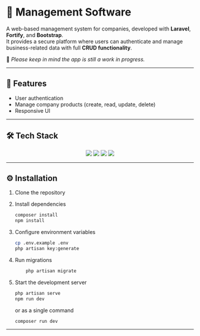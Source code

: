 # 🏢 Management Software

A web-based management system for companies, developed with **Laravel**, **Fortify**, and **Bootstrap**.  
It provides a secure platform where users can authenticate and manage business-related data with full **CRUD functionality**.

🔴 *Please keep in mind the app is still a work in progress.*

---

## 🚀 Features
- User authentication  
- Manage company products (create, read, update, delete)  
- Responsive UI  
  
<!--
---

## 🖼️ Demo
Here’s a preview of the application:  

![Movie Catalog Screenshot](docs/screenshot.png)  

Or you can record a short demo GIF and place it in the `docs/` folder, for example:  

![Movie Catalog Demo](docs/demo.gif)  

-->
---

## 🛠️ Tech Stack
<p align="center">
  <a href="https://laravel.com/"><img src="https://img.shields.io/badge/Laravel-11.x-FF2D20?logo=laravel&logoColor=white" /></a>
  <a href="https://www.php.net/"><img src="https://img.shields.io/badge/PHP-^8.4-777BB4?logo=php&logoColor=white" /></a>
  <a href="https://getbootstrap.com/"><img src="https://img.shields.io/badge/Bootstrap-5-7952B3?logo=bootstrap&logoColor=white" /></a>
  <a href="https://laravel.com/docs/fortify"><img src="https://img.shields.io/badge/Auth-Laravel%20Fortify-0A66C2" /></a>
</p>

---

## ⚙️ Installation
1. Clone the repository  

2. Install dependencies
    ```bash
    composer install
    npm install
    ```

3. Configure environment variables
    ```bash
    cp .env.example .env
    php artisan key:generate
    ```

4. Run migrations
    ```bash
        php artisan migrate
    ```

5. Start the development server
    ```bash
    php artisan serve
    npm run dev
    ```
    
    or as a single command
    
    ```bash
    composer run dev
    ```
---


